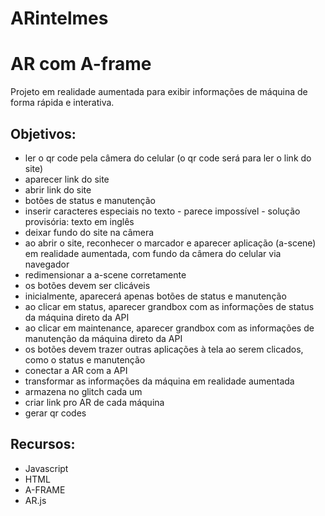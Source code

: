 # ARintelmes

# AR com A-frame
Projeto em realidade aumentada para exibir informações de máquina de forma rápida e interativa.

## Objetivos:
- ler o qr code pela câmera do celular (o qr code será para ler o link do site)
- aparecer link do site
- abrir link do site
- botões de status e manutenção
- inserir caracteres especiais no texto - parece impossível - solução provisória: texto em inglês
- deixar fundo do site na câmera
- ao abrir o site, reconhecer o marcador e aparecer aplicação (a-scene) em realidade aumentada, com fundo da câmera do celular via navegador
- redimensionar a a-scene corretamente
- os botões devem ser clicáveis
- inicialmente, aparecerá apenas botões de status e manutenção
- ao clicar em status, aparecer grandbox com as informações de status da máquina direto da API
- ao clicar em maintenance, aparecer grandbox com as informações de manutenção da máquina direto da API
- os botões devem trazer outras aplicações à tela ao serem clicados, como o status e manutenção
- conectar a AR com a API
- transformar as informações da máquina em realidade aumentada
- armazena no glitch cada um
- criar link pro AR de cada máquina
- gerar qr codes

## Recursos:

- Javascript
- HTML
- A-FRAME
- AR.js
